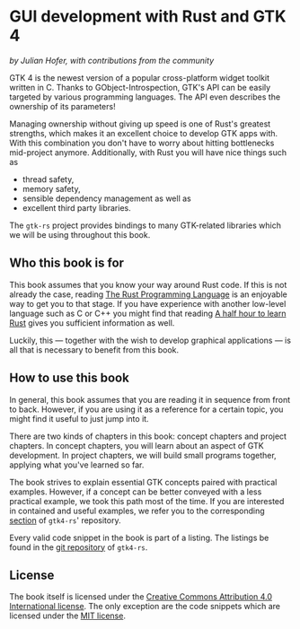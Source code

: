 # GUI development with Rust and GTK 4
*by Julian Hofer, with contributions from the community*

GTK 4 is the newest version of a popular cross-platform widget toolkit written in C.
Thanks to GObject-Introspection, GTK's API can be easily targeted by various programming languages.
The API even describes the ownership of its parameters!

Managing ownership without giving up speed is one of Rust's greatest strengths, which makes it an excellent choice to develop GTK apps with.
With this combination you don't have to worry about hitting bottlenecks mid-project anymore.
Additionally, with Rust you will have nice things such as
 - thread safety,
 - memory safety,
 - sensible dependency management as well as
 - excellent third party libraries.

The `gtk-rs` project provides bindings to many GTK-related libraries which we will be using throughout this book.


## Who this book is for

This book assumes that you know your way around Rust code.
If this is not already the case, reading [The Rust Programming Language](https://doc.rust-lang.org/stable/book/) is an enjoyable way to get you to that stage.
If you have experience with another low-level language such as C or C++ you
might find that reading [A half hour to learn Rust](https://fasterthanli.me/articles/a-half-hour-to-learn-rust) gives you sufficient information as well.

Luckily, this — together with the wish to develop graphical applications — is all that is necessary to benefit from this book. 


## How to use this book

In general, this book assumes that you are reading it in sequence from front to
back. However, if you are using it as a reference for a certain topic,
you might find it useful to just jump into it.

There are two kinds of chapters in this book: concept chapters and project
chapters.
In concept chapters, you will learn about an aspect of GTK development.
In project chapters, we will build small programs together, applying what you've learned so far.

The book strives to explain essential GTK concepts paired with practical examples.
However, if a concept can be better conveyed with a less practical example, we took this path most of the time.
If you are interested in contained and useful examples, we refer you to the corresponding [section](https://github.com/gtk-rs/gtk4-rs/tree/master/examples) of `gtk4-rs`' repository.

Every valid code snippet in the book is part of a listing.
The listings be found in the [git repository](https://github.com/gtk-rs/gtk4-rs/tree/master/book/listings) of `gtk4-rs`.

## License

The book itself is licensed under the [Creative Commons Attribution 4.0 International license](https://creativecommons.org/licenses/by/4.0/).
The only exception are the code snippets which are licensed under the [MIT license](https://gitlab.gnome.org/Hofer-Julian/gtk-rs-book/-/blob/main/LICENSE).
